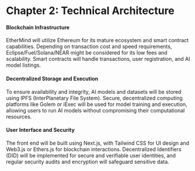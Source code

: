 # Chapter 2: Technical Architecture

#### Blockchain Infrastructure

EtherMind will utilize Ethereum for its mature ecosystem and smart contract capabilities. Depending on transaction cost and speed requirements, Eclipse/Fuel/Solana/NEAR might be considered for its low fees and scalability. Smart contracts will handle transactions, user registration, and AI model listings.

#### Decentralized Storage and Execution

To ensure availability and integrity, AI models and datasets will be stored using IPFS (InterPlanetary File System). Secure, decentralized computing platforms like Golem or iExec will be used for model training and execution, allowing users to run AI models without compromising their computational resources.

#### User Interface and Security

The front end will be built using Next.js, with Tailwind CSS for UI design and Web3.js or Ethers.js for blockchain interactions. Decentralized Identifiers (DID) will be implemented for secure and verifiable user identities, and regular security audits and encryption will safeguard sensitive data.
